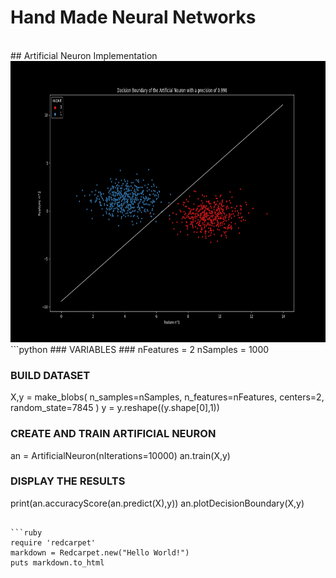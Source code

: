 # Hand Made Neural Networks
<br>
## Artificial Neuron Implementation
<img src="https://github.com/arthurbabin/NeuralNetwork/blob/main/images/AN_decisionBoundary.png?raw=true" width="800" height="450"/>
```python
### VARIABLES ###
nFeatures = 2
nSamples = 1000

### BUILD DATASET
X,y = make_blobs(
        n_samples=nSamples, 
        n_features=nFeatures, 
        centers=2,
        random_state=7845
        )
y = y.reshape((y.shape[0],1))

### CREATE AND TRAIN ARTIFICIAL NEURON
an = ArtificialNeuron(nIterations=10000)
an.train(X,y)

### DISPLAY THE RESULTS 
print(an.accuracyScore(an.predict(X),y))
an.plotDecisionBoundary(X,y)
```

```ruby
require 'redcarpet'
markdown = Redcarpet.new("Hello World!")
puts markdown.to_html
```

